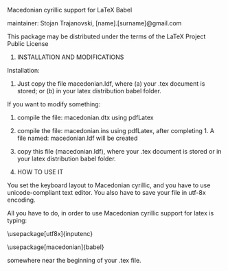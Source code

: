 Macedonian cyrillic support for LaTeX Babel

maintainer: Stojan Trajanovski, [name].[surname]@gmail.com

This package may be distributed under the terms of the LaTeX Project Public License

1. INSTALLATION AND MODIFICATIONS

Installation:
1. Just copy the file macedonian.ldf, where (a) your .tex document is stored; or (b) in your latex distribution babel folder.

If you want to modify something:
1. compile the file: macedonian.dtx using pdfLatex
2. compile the file: macedonian.ins using pdfLatex, after completing 1. A file named: macedonian.ldf will be created
3. copy this file (macedonian.ldf), where your .tex document is stored or in your latex distribution babel folder.


2. HOW TO USE IT

You set the keyboard layout to Macedonian cyrillic, and you have to use unicode-compliant text editor. You also have to save your file in utf-8x encoding.

All you have to do, in order to use Macedonian cyrillic support for latex is typing:

\usepackage[utf8x]{inputenc}

\usepackage[macedonian]{babel}

somewhere near the beginning of your .tex file.